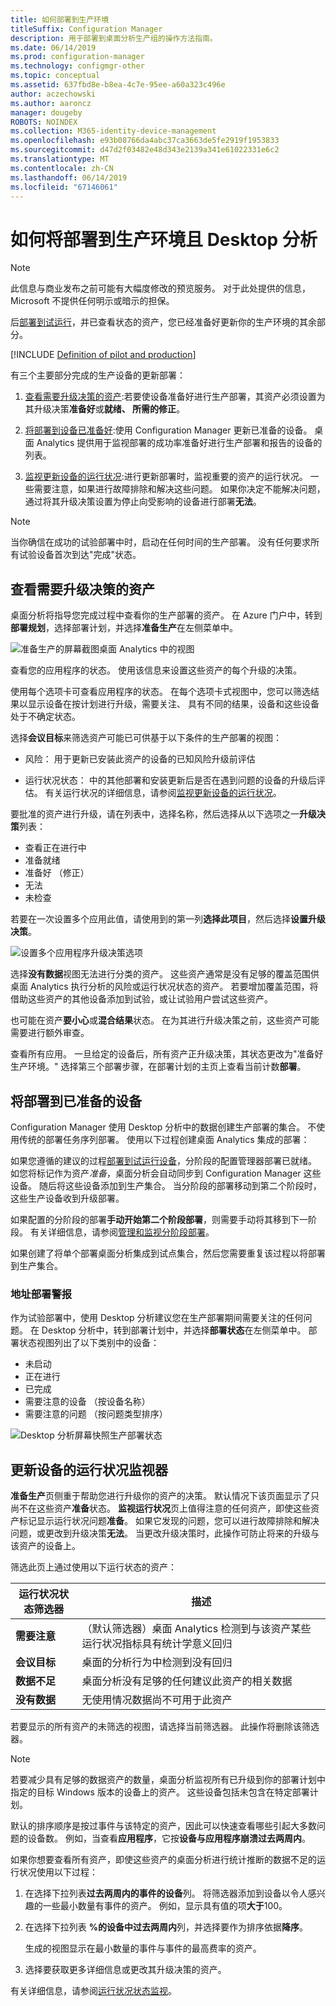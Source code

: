 ```yaml
---
title: 如何部署到生产环境
titleSuffix: Configuration Manager
description: 用于部署到桌面分析生产组的操作方法指南。
ms.date: 06/14/2019
ms.prod: configuration-manager
ms.technology: configmgr-other
ms.topic: conceptual
ms.assetid: 637fbd8e-b8ea-4c7e-95ee-a60a323c496e
author: aczechowski
ms.author: aaroncz
manager: dougeby
ROBOTS: NOINDEX
ms.collection: M365-identity-device-management
ms.openlocfilehash: e93b08766da4abc37ca3663de5fe2919f1953833
ms.sourcegitcommit: d47d2f03482e48d343e2139a341e61022331e6c2
ms.translationtype: MT
ms.contentlocale: zh-CN
ms.lasthandoff: 06/14/2019
ms.locfileid: "67146061"
---
```

# <a name="how-to-deploy-to-production-with-desktop-analytics"></a>如何将部署到生产环境且 Desktop 分析

> [!Note]  
> 此信息与商业发布之前可能有大幅度修改的预览服务。 对于此处提供的信息，Microsoft 不提供任何明示或暗示的担保。  

后[部署到试运行](/sccm/desktop-analytics/deploy-pilot)，并已查看状态的资产，您已经准备好更新你的生产环境的其余部分。

[!INCLUDE [Definition of pilot and production](includes/define-pilot-prod.md)]

有三个主要部分完成的生产设备的更新部署：

1. [查看需要升级决策的资产](#bkmk_review):若要使设备准备好进行生产部署，其资产必须设置为其升级决策**准备好**或**就绪、 所需的修正**。  

2. [将部署到设备已准备好](#bkmk_deploy):使用 Configuration Manager 更新已准备的设备。 桌面 Analytics 提供用于监视部署的成功率准备好进行生产部署和报告的设备的列表。  

3. [监视更新设备的运行状况](#bkmk_monitor):进行更新部署时，监视重要的资产的运行状况。 一些需要注意，如果进行故障排除和解决这些问题。 如果你决定不能解决问题，通过将其升级决策设置为停止向受影响的设备进行部署**无法**。  

> [!NOTE]  
> 当你确信在成功的试验部署中时，启动在任何时间的生产部署。 没有任何要求所有试验设备首次到达"完成"状态。  



## <a name="bkmk_review"></a> 查看需要升级决策的资产

桌面分析将指导您完成过程中查看你的生产部署的资产。 在 Azure 门户中，转到**部署规划**，选择部署计划，并选择**准备生产**在左侧菜单中。

![准备生产的屏幕截图桌面 Analytics 中的视图](media/prepare-production.png)

查看您的应用程序的状态。 使用该信息来设置这些资产的每个升级的决策。

使用每个选项卡可查看应用程序的状态。 在每个选项卡式视图中，您可以筛选结果以显示设备在按计划进行升级，需要关注、 具有不同的结果，设备和这些设备处于不确定状态。

选择**会议目标**来筛选资产可能已可供基于以下条件的生产部署的视图：

- 风险： 用于更新已安装此资产的设备的已知风险升级前评估  

- 运行状况状态： 中的其他部署和安装更新后是否在遇到问题的设备的升级后评估。 有关运行状况的详细信息，请参阅[监视更新设备的运行状况](#bkmk_monitor)。  

要批准的资产进行升级，请在列表中，选择名称，然后选择从以下选项之一**升级决策**列表：

- 查看正在进行中
- 准备就绪
- 准备好 （修正）
- 无法
- 未检查

若要在一次设置多个应用此值，请使用到的第一列**选择此项目**，然后选择**设置升级决策**。

![设置多个应用程序升级决策选项](media/prep-prod-set-upgrade-decision.png)

选择**没有数据**视图无法进行分类的资产。 这些资产通常是没有足够的覆盖范围供桌面 Analytics 执行分析的风险或运行状况状态的资产。 若要增加覆盖范围，将借助这些资产的其他设备添加到试验，或让试验用户尝试这些资产。

也可能在资产**要小心**或**混合结果**状态。 在为其进行升级决策之前，这些资产可能需要进行额外审查。

查看所有应用。 一旦给定的设备后，所有资产正升级决策，其状态更改为"准备好生产环境。" 选择第三个部署步骤，在部署计划的主页上查看当前计数**部署**。


## <a name="bkmk_deploy"></a> 将部署到已准备的设备

Configuration Manager 使用 Desktop 分析中的数据创建生产部署的集合。 不使用传统的部署任务序列部署。 使用以下过程创建桌面 Analytics 集成的部署：

如果您遵循的建议的过程[部署到试运行设备](/sccm/desktop-analytics/deploy-pilot#deploy-to-pilot-devices)，分阶段的配置管理器部署已就绪。 如您将标记作为资产*准备*，桌面分析会自动同步到 Configuration Manager 这些设备。 随后将这些设备添加到生产集合。 当分阶段的部署移动到第二个阶段时，这些生产设备收到升级部署。

如果配置的分阶段的部署**手动开始第二个阶段部署**，则需要手动将其移到下一阶段。 有关详细信息，请参阅[管理和监视分阶段部署](/sccm/osd/deploy-use/manage-monitor-phased-deployments#bkmk_move)。

如果创建了将单个部署桌面分析集成到试点集合，然后您需要重复该过程以将部署到生产集合。


### <a name="address-deployment-alerts"></a>地址部署警报

作为试验部署中，使用 Desktop 分析建议您在生产部署期间需要关注的任何问题。 在 Desktop 分析中，转到部署计划中，并选择**部署状态**在左侧菜单中。 部署状态视图列出了以下类别中的设备：  

- 未启动
- 正在进行
- 已完成
- 需要注意的设备 （按设备名称）
- 需要注意的问题 （按问题类型排序）

![Desktop 分析屏幕快照生产部署状态](media/prod-deployment-status.png)


## <a name="bkmk_monitor"></a> 更新设备的运行状况监视器

**准备生产**页侧重于帮助您进行升级你的资产的决策。 默认情况下该页面显示了只尚不在这些资产**准备**状态。 **监视运行状况**页上值得注意的任何资产，即使这些资产标记显示运行状况问题**准备**。 如果它发现的问题，您可以进行故障排除和解决问题，或更改到升级决策**无法**。 当更改升级决策时，此操作可防止将来的升级与该资产的设备上。

筛选此页上通过使用以下运行状态的资产：

| 运行状况状态筛选器 | 描述 |
|----------------------|-------------|
| **需要注意** | （默认筛选器）桌面 Analytics 检测到与该资产某些运行状况指标具有统计学意义回归
| **会议目标** | 桌面的分析行为中检测到没有回归 |
| **数据不足** | 桌面分析没有足够的任何建议此资产的相关数据 |
| **没有数据** | 无使用情况数据尚不可用于此资产 |

若要显示的所有资产的未筛选的视图，请选择当前筛选器。 此操作将删除该筛选器。

> [!NOTE]  
> 若要减少具有足够的数据资产的数量，桌面分析监视所有已升级到你的部署计划中指定的目标 Windows 版本的设备上的资产。 这些设备包括未包含在特定部署计划。  

默认的排序顺序是按过事件与该特定的资产，因此可以快速查看哪些引起大多数问题的设备数。 例如，当查看**应用程序**，它按**设备与应用程序崩溃过去两周内**。

如果你想要查看所有资产，即使这些资产的桌面分析进行统计推断的数据不足的运行状况使用以下过程：

1. 在选择下拉列表**过去两周内的事件的设备**列。 将筛选器添加到设备以令人感兴趣的一些最小数量有事件的资产。 例如，显示具有值的项**大于**100。  

2. 在选择下拉列表 **%的设备中过去两周内**列，并选择要作为排序依据**降序**。  

    生成的视图显示在最小数量的事件与事件的最高费率的资产。  

3. 选择要获取更多详细信息或更改其升级决策的资产。  

有关详细信息，请参阅[运行状况状态监视](/sccm/desktop-analytics/health-status-monitoring)。
